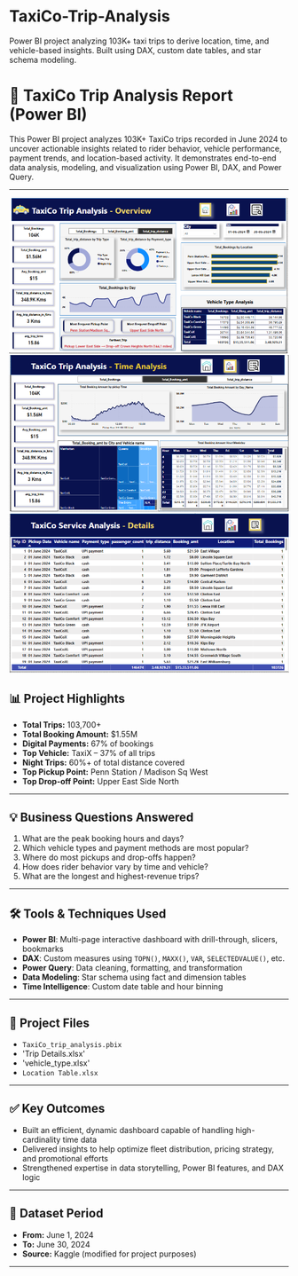 


# TaxiCo-Trip-Analysis
Power BI project analyzing 103K+ taxi trips to derive location, time, and vehicle-based insights. Built using DAX, custom date tables, and star schema modeling.
# 🚕 TaxiCo Trip Analysis Report (Power BI)

This Power BI project analyzes 103K+ TaxiCo trips recorded in June 2024 to uncover actionable insights related to rider behavior, vehicle performance, payment trends, and location-based activity. It demonstrates end-to-end data analysis, modeling, and visualization using Power BI, DAX, and Power Query.

---
![Dashboard Preview](TaxiCo_1.png)
![Dashboard Preview](TaxiCo_2.png)
![Dashboard Preview](TaxiCo_3.png)

## 📊 Project Highlights

- **Total Trips:** 103,700+  
- **Total Booking Amount:** $1.55M  
- **Digital Payments:** 67% of bookings  
- **Top Vehicle:** TaxiX – 37% of all trips  
- **Night Trips:** 60%+ of total distance covered  
- **Top Pickup Point:** Penn Station / Madison Sq West  
- **Top Drop-off Point:** Upper East Side North

---

## 💡 Business Questions Answered

1. What are the peak booking hours and days?
2. Which vehicle types and payment methods are most popular?
3. Where do most pickups and drop-offs happen?
4. How does rider behavior vary by time and vehicle?
5. What are the longest and highest-revenue trips?

---

## 🛠️ Tools & Techniques Used

- **Power BI**: Multi-page interactive dashboard with drill-through, slicers, bookmarks
- **DAX**: Custom measures using `TOPN()`, `MAXX()`, `VAR`, `SELECTEDVALUE()`, etc.
- **Power Query**: Data cleaning, formatting, and transformation
- **Data Modeling**: Star schema using fact and dimension tables
- **Time Intelligence**: Custom date table and hour binning

---

## 📁 Project Files

- `TaxiCo_trip_analysis.pbix`
- 'Trip Details.xlsx' 
- 'vehicle_type.xlsx' 
- `Location Table.xlsx`

---

## ✅ Key Outcomes

- Built an efficient, dynamic dashboard capable of handling high-cardinality time data
- Delivered insights to help optimize fleet distribution, pricing strategy, and promotional efforts
- Strengthened expertise in data storytelling, Power BI features, and DAX logic

---

## 📆 Dataset Period

- **From:** June 1, 2024  
- **To:** June 30, 2024  
- **Source:** Kaggle (modified for project purposes)

---

